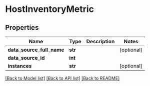 # HostInventoryMetric

## Properties
Name | Type | Description | Notes
------------ | ------------- | ------------- | -------------
**data_source_full_name** | **str** |  | [optional] 
**data_source_id** | **int** |  | 
**instances** | **str** |  | [optional] 

[[Back to Model list]](../README.md#documentation-for-models) [[Back to API list]](../README.md#documentation-for-api-endpoints) [[Back to README]](../README.md)


